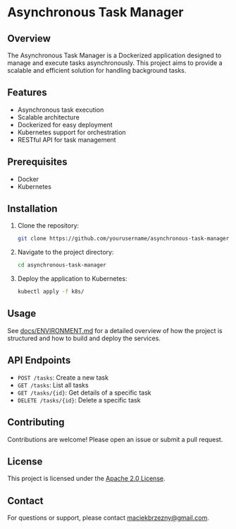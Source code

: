 # Asynchronous Task Manager

## Overview
The Asynchronous Task Manager is a Dockerized application designed to manage and execute tasks asynchronously. This project aims to provide a scalable and efficient solution for handling background tasks.

## Features
- Asynchronous task execution
- Scalable architecture
- Dockerized for easy deployment
- Kubernetes support for orchestration
- RESTful API for task management

## Prerequisites
- Docker
- Kubernetes

## Installation
1. Clone the repository:
    ```sh
    git clone https://github.com/yourusername/asynchronous-task-manager.git
    ```
2. Navigate to the project directory:
    ```sh
    cd asynchronous-task-manager
    ```
3. Deploy the application to Kubernetes:
    ```sh
    kubectl apply -f k8s/
    ```

## Usage
See [docs/ENVIRONMENT.md](docs/ENVIRONMENT.md) for a detailed overview of how the
project is structured and how to build and deploy the services.

## API Endpoints
- `POST /tasks`: Create a new task
- `GET /tasks`: List all tasks
- `GET /tasks/{id}`: Get details of a specific task
- `DELETE /tasks/{id}`: Delete a specific task

## Contributing
Contributions are welcome! Please open an issue or submit a pull request.

## License
This project is licensed under the [Apache 2.0 License](LICENSE).

## Contact
For questions or support, please contact [maciekbrzezny@gmail.com](mailto:maciekbrzezny@gmail.com).

